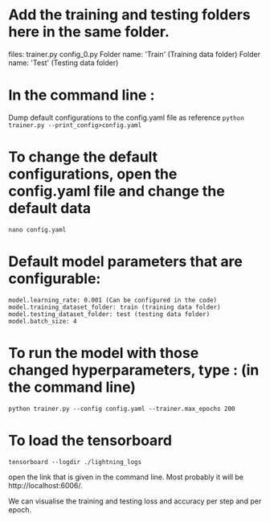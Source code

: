 # Add the training and testing folders here in the same folder.
files:
trainer.py
config_0.py
Folder name: 'Train' (Training data folder)
Folder name: 'Test' (Testing data folder)

# In the command line :
Dump default configurations to the config.yaml file as reference
`python trainer.py --print_config>config.yaml`

# To change the default configurations, open the config.yaml file and change the default data
`nano config.yaml`

# Default model parameters that are configurable:
`model.learning_rate: 0.001 (Can be configured in the code)
model.training_dataset_folder: train (training data folder)
model.testing_dataset_folder: test (testing data folder)
model.batch_size: 4`

# To run the model with those changed hyperparameters, type : (in the command line)
`python trainer.py --config config.yaml --trainer.max_epochs 200`

# To load the tensorboard
`tensorboard --logdir ./lightning_logs`

open the link that is given in the command line. Most probably it will be http://localhost:6006/.

We can visualise the training and testing loss and accuracy per step and per epoch.

